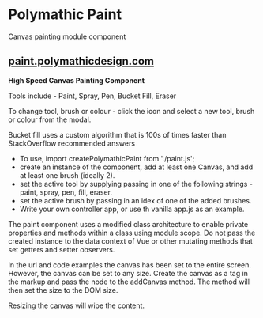 # Polymathic Paint

Canvas painting module component

## [paint.polymathicdesign.com](http:/paint.polymathicdesign.com)

**High Speed Canvas Painting Component** 

Tools include - Paint, Spray, Pen, Bucket Fill, Eraser

To change tool, brush or colour - click the icon and select a new tool, brush or colour from the modal.

Bucket fill uses a custom algorithm that is 100s of times faster than StackOverflow recommended answers

* To use, import createPolymathicPaint from './paint.js';
* create an instance of the component, add at least one Canvas, and add at least one brush (ideally 2).
* set the active tool by supplying passing in one of the following strings - paint, spray, pen, fill, eraser.
* set the active brush by passing in an idex of one of the added brushes.
* Write your own controller app, or use th vanilla app.js as an example.

The paint component uses a modified class architecture to enable private properties and methods within a class using module scope.
Do not pass the created instance to the data context of Vue or other mutating methods that set getters and setter observers.

In the url and code examples the canvas has been set to the entire screen. However, the canvas can be set to any size. Create the canvas as a tag in the markup and pass the node to the addCanvas method. The method will then set the size to the DOM size.

Resizing the canvas will wipe the content.

